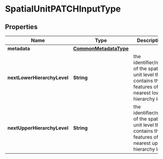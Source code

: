 
# SpatialUnitPATCHInputType

## Properties
Name | Type | Description | Notes
------------ | ------------- | ------------- | -------------
**metadata** | [**CommonMetadataType**](CommonMetadataType.md) |  | 
**nextLowerHierarchyLevel** | **String** | the identifier/name of the spatial unit level that contains the features of the nearest lower hierarchy level |  [optional]
**nextUpperHierarchyLevel** | **String** | the identifier/name of the spatial unit level that contains the features of the nearest upper hierarchy level |  [optional]



